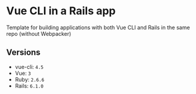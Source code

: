 # Vue CLI in a Rails app

Template for building applications with both Vue CLI and Rails in the same repo (without Webpacker)

## Versions

* vue-cli: `4.5`
* Vue: `3`
* Ruby: `2.6.6`
* Rails: `6.1.0`
